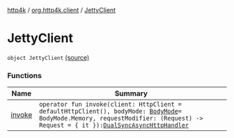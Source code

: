 [http4k](../../index.md) / [org.http4k.client](../index.md) / [JettyClient](./index.md)

# JettyClient

`object JettyClient` [(source)](https://github.com/http4k/http4k/blob/master/http4k-client-jetty/src/main/kotlin/org/http4k/client/JettyClient.kt#L22)

### Functions

| Name | Summary |
|---|---|
| [invoke](invoke.md) | `operator fun invoke(client: HttpClient = defaultHttpClient(), bodyMode: `[`BodyMode`](../../org.http4k.core/-body-mode/index.md)` = BodyMode.Memory, requestModifier: (Request) -> Request = { it }): `[`DualSyncAsyncHttpHandler`](../-dual-sync-async-http-handler.md) |
